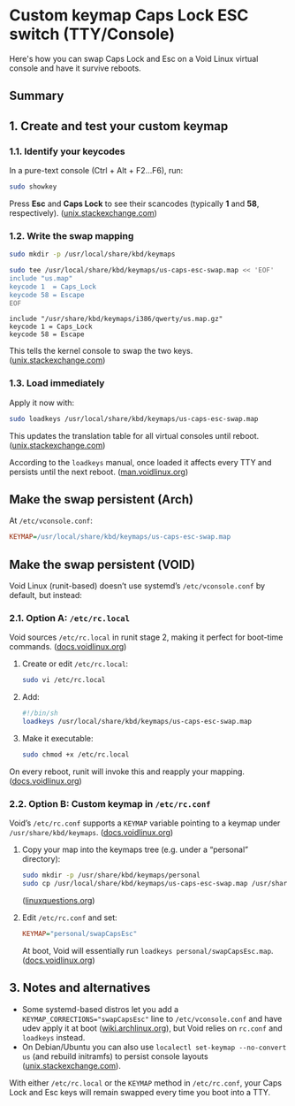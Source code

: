 # Custom keymap Caps Lock ESC switch (TTY/Console)

Here's how you can swap Caps Lock and Esc on a Void Linux virtual console and have it survive reboots.

## Summary

## 1. Create and test your custom keymap

### 1.1. Identify your keycodes

In a pure-text console (Ctrl + Alt + F2…F6), run:

```bash
sudo showkey
```

Press **Esc** and **Caps Lock** to see their scancodes (typically **1** and **58**, respectively). ([unix.stackexchange.com][1])

### 1.2. Write the swap mapping

```sh
sudo mkdir -p /usr/local/share/kbd/keymaps

sudo tee /usr/local/share/kbd/keymaps/us-caps-esc-swap.map << 'EOF'
include "us.map"
keycode 1  = Caps_Lock
keycode 58 = Escape
EOF
```

```text
include "/usr/share/kbd/keymaps/i386/qwerty/us.map.gz"
keycode 1 = Caps_Lock
keycode 58 = Escape
```

This tells the kernel console to swap the two keys. ([unix.stackexchange.com][1])

### 1.3. Load immediately

Apply it now with:

```bash
sudo loadkeys /usr/local/share/kbd/keymaps/us-caps-esc-swap.map
```

This updates the translation table for all virtual consoles until reboot. ([unix.stackexchange.com][1])

According to the `loadkeys` manual, once loaded it affects every TTY and persists until the next reboot. ([man.voidlinux.org][2])

## Make the swap persistent (Arch)

At `/etc/vconsole.conf`:

```ini
KEYMAP=/usr/local/share/kbd/keymaps/us-caps-esc-swap.map
```

## Make the swap persistent (VOID)

Void Linux (runit-based) doesn’t use systemd’s `/etc/vconsole.conf` by default, but instead:

### 2.1. Option A: `/etc/rc.local`

Void sources `/etc/rc.local` in runit stage 2, making it perfect for boot-time commands. ([docs.voidlinux.org][3])

1. Create or edit `/etc/rc.local`:

   ```bash
   sudo vi /etc/rc.local
   ```
2. Add:

   ```sh
   #!/bin/sh
   loadkeys /usr/local/share/kbd/keymaps/us-caps-esc-swap.map
   ```
3. Make it executable:

   ```bash
   sudo chmod +x /etc/rc.local
   ```

On every reboot, runit will invoke this and reapply your mapping. ([docs.voidlinux.org][3])

### 2.2. Option B: Custom keymap in `/etc/rc.conf`

Void’s `/etc/rc.conf` supports a `KEYMAP` variable pointing to a keymap under `/usr/share/kbd/keymaps`. ([docs.voidlinux.org][3])

1. Copy your map into the keymaps tree (e.g. under a “personal” directory):

   ```bash
   sudo mkdir -p /usr/share/kbd/keymaps/personal
   sudo cp /usr/local/share/kbd/keymaps/us-caps-esc-swap.map /usr/share/kbd/keymaps/personal/swapCapsEsc.map
   ```

   ([linuxquestions.org][4])
2. Edit `/etc/rc.conf` and set:

   ```ini
   KEYMAP="personal/swapCapsEsc"
   ```

   At boot, Void will essentially run `loadkeys personal/swapCapsEsc.map`. ([docs.voidlinux.org][3])

## 3. Notes and alternatives

* Some systemd-based distros let you add a `KEYMAP_CORRECTIONS="swapCapsEsc"` line to `/etc/vconsole.conf` and have udev apply it at boot ([wiki.archlinux.org][5]), but Void relies on `rc.conf` and `loadkeys` instead.
* On Debian/Ubuntu you can also use `localectl set-keymap --no-convert us` (and rebuild initramfs) to persist console layouts ([unix.stackexchange.com][6]).

With either `/etc/rc.local` or the `KEYMAP` method in `/etc/rc.conf`, your Caps Lock and Esc keys will remain swapped every time you boot into a TTY.

[1]: https://unix.stackexchange.com/questions/266817/how-to-reverse-esc-and-caps-lock-on-tty "console - How to reverse ESC and CAPS_LOCK on TTY - Unix & Linux Stack ..."
[2]: https://man.voidlinux.org/loadkeys.1 "loadkeys (1) - Void Linux manpages"
[3]: https://docs.voidlinux.org/config/rc-files.html "rc.conf, rc.local and rc.shutdown - Void Linux Handbook"
[4]: https://www.linuxquestions.org/questions/blog/smilingfrog-584819/swapping-the-escape-and-caps-lock-in-console-37326/ "Swapping the Escape and Caps Lock in console"
[5]: https://wiki.archlinux.org/title/Linux_console/Keyboard_configuration "Linux console/Keyboard configuration - ArchWiki"
[6]: https://unix.stackexchange.com/questions/75519/how-to-set-default-console-keyboard-layout-in-arch-linux "How to set default console keyboard layout in Arch Linux?"
